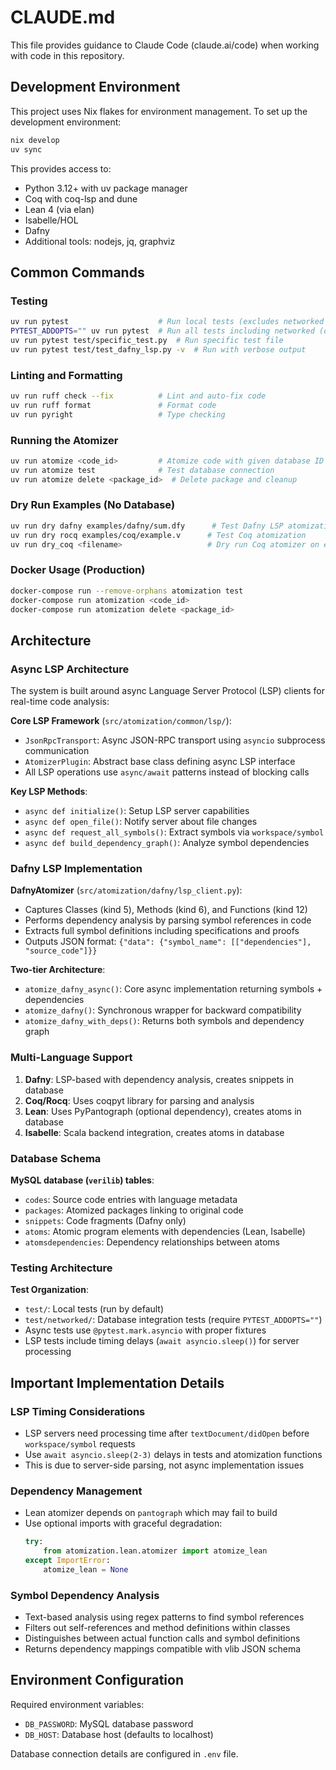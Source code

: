 # CLAUDE.md

This file provides guidance to Claude Code (claude.ai/code) when working with code in this repository.

## Development Environment

This project uses Nix flakes for environment management. To set up the development environment:

```bash
nix develop
uv sync
```

This provides access to:
- Python 3.12+ with uv package manager
- Coq with coq-lsp and dune
- Lean 4 (via elan)
- Isabelle/HOL
- Dafny
- Additional tools: nodejs, jq, graphviz

## Common Commands

### Testing
```bash
uv run pytest                    # Run local tests (excludes networked tests)
PYTEST_ADDOPTS="" uv run pytest  # Run all tests including networked (on server)
uv run pytest test/specific_test.py  # Run specific test file
uv run pytest test/test_dafny_lsp.py -v  # Run with verbose output
```

### Linting and Formatting
```bash
uv run ruff check --fix          # Lint and auto-fix code
uv run ruff format               # Format code
uv run pyright                   # Type checking
```

### Running the Atomizer
```bash
uv run atomize <code_id>         # Atomize code with given database ID
uv run atomize test              # Test database connection
uv run atomize delete <package_id>  # Delete package and cleanup
```

### Dry Run Examples (No Database)
```bash
uv run dry dafny examples/dafny/sum.dfy      # Test Dafny LSP atomization
uv run dry rocq examples/coq/example.v      # Test Coq atomization
uv run dry_coq <filename>                   # Dry run Coq atomizer on examples/coq/<filename>.v
```

### Docker Usage (Production)
```bash
docker-compose run --remove-orphans atomization test
docker-compose run atomization <code_id>
docker-compose run atomization delete <package_id>
```

## Architecture

### Async LSP Architecture

The system is built around async Language Server Protocol (LSP) clients for real-time code analysis:

**Core LSP Framework** (`src/atomization/common/lsp/`):
- `JsonRpcTransport`: Async JSON-RPC transport using `asyncio` subprocess communication
- `AtomizerPlugin`: Abstract base class defining async LSP interface
- All LSP operations use `async/await` patterns instead of blocking calls

**Key LSP Methods**:
- `async def initialize()`: Setup LSP server capabilities
- `async def open_file()`: Notify server about file changes
- `async def request_all_symbols()`: Extract symbols via `workspace/symbol`
- `async def build_dependency_graph()`: Analyze symbol dependencies

### Dafny LSP Implementation

**DafnyAtomizer** (`src/atomization/dafny/lsp_client.py`):
- Captures Classes (kind 5), Methods (kind 6), and Functions (kind 12)
- Performs dependency analysis by parsing symbol references in code
- Extracts full symbol definitions including specifications and proofs
- Outputs JSON format: `{"data": {"symbol_name": [["dependencies"], "source_code"]}}`

**Two-tier Architecture**:
- `atomize_dafny_async()`: Core async implementation returning symbols + dependencies
- `atomize_dafny()`: Synchronous wrapper for backward compatibility
- `atomize_dafny_with_deps()`: Returns both symbols and dependency graph

### Multi-Language Support

1. **Dafny**: LSP-based with dependency analysis, creates snippets in database
2. **Coq/Rocq**: Uses coqpyt library for parsing and analysis
3. **Lean**: Uses PyPantograph (optional dependency), creates atoms in database
4. **Isabelle**: Scala backend integration, creates atoms in database

### Database Schema

**MySQL database (`verilib`) tables**:
- `codes`: Source code entries with language metadata
- `packages`: Atomized packages linking to original code
- `snippets`: Code fragments (Dafny only)
- `atoms`: Atomic program elements with dependencies (Lean, Isabelle)
- `atomsdependencies`: Dependency relationships between atoms

### Testing Architecture

**Test Organization**:
- `test/`: Local tests (run by default)
- `test/networked/`: Database integration tests (require `PYTEST_ADDOPTS=""`)
- Async tests use `@pytest.mark.asyncio` with proper fixtures
- LSP tests include timing delays (`await asyncio.sleep()`) for server processing

## Important Implementation Details

### LSP Timing Considerations
- LSP servers need processing time after `textDocument/didOpen` before `workspace/symbol` requests
- Use `await asyncio.sleep(2-3)` delays in tests and atomization functions
- This is due to server-side parsing, not async implementation issues

### Dependency Management
- Lean atomizer depends on `pantograph` which may fail to build
- Use optional imports with graceful degradation:
  ```python
  try:
      from atomization.lean.atomizer import atomize_lean
  except ImportError:
      atomize_lean = None
  ```

### Symbol Dependency Analysis
- Text-based analysis using regex patterns to find symbol references
- Filters out self-references and method definitions within classes
- Distinguishes between actual function calls and symbol definitions
- Returns dependency mappings compatible with vlib JSON schema

## Environment Configuration

Required environment variables:
- `DB_PASSWORD`: MySQL database password
- `DB_HOST`: Database host (defaults to localhost)

Database connection details are configured in `.env` file.
